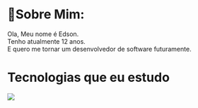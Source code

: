# 🤠Sobre Mim:

   Ola, Meu nome é Edson.<br>Tenho atualmente 12 anos.<br>E quero me tornar um desenvolvedor de software futuramente.
   
# Tecnologias que eu estudo
<div style="display: flex"><img src="https://img.shields.io/badge/Go-00ADD8?style=for-the-badge&logo=go&logoColor=white"  
<img src="https://img.shields.io/badge/GitLab-330F63?style=for-the-badge&logo=gitlab&logoColor=white"/>
</div>


